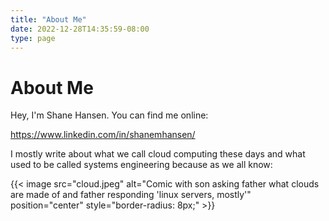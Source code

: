```yaml
---
title: "About Me"
date: 2022-12-28T14:35:59-08:00
type: page
---
```


# About Me

Hey, I'm Shane Hansen. You can find me online:

https://www.linkedin.com/in/shanemhansen/

I mostly write about what we call cloud computing these days and what
used to be called systems engineering because as we all know:

{{< image src="cloud.jpeg" alt="Comic with son asking father what clouds are made of and father responding 'linux servers, mostly'" position="center" style="border-radius: 8px;" >}}
